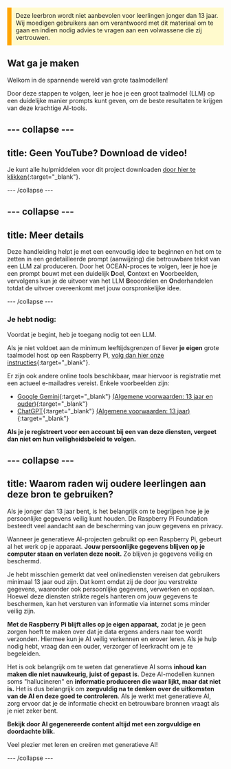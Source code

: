 <p style='border-left: solid; border-width:10px; border-color: #FFA500; background-color: #FFFACD; padding: 10px;'>
Deze leerbron wordt niet aanbevolen voor leerlingen jonger dan 13 jaar. Wij moedigen gebruikers aan om verantwoord met dit materiaal om te gaan en indien nodig advies te vragen aan een volwassene die zij vertrouwen.
</p>

## Wat ga je maken

Welkom in de spannende wereld van grote taalmodellen!

Door deze stappen te volgen, leer je hoe je een groot taalmodel (LLM) op een duidelijke manier prompts kunt geven, om de beste resultaten te krijgen van deze krachtige AI-tools.

--- collapse ---
---
title: Geen YouTube? Download de video!
---

Je kunt alle hulpmiddelen voor dit project downloaden [door hier te klikken](https://rpf.io/p/nl-NL/ai-LLM-prompt-go){:target="_blank"}.

--- /collapse ---

--- collapse ---
---
title: Meer details
---

Deze handleiding helpt je met een eenvoudig idee te beginnen en het om te zetten in een gedetailleerde prompt (aanwijzing) die betrouwbare tekst van een LLM zal produceren. Door het OCEAN-proces te volgen, leer je hoe je een prompt bouwt met een duidelijk **D**oel, **C**ontext en **V**oorbeelden, vervolgens kun je de uitvoer van het LLM **B**eoordelen en **O**nderhandelen totdat de uitvoer overeenkomt met jouw oorspronkelijke idee.

--- /collapse ---

### Je hebt nodig:
Voordat je begint, heb je toegang nodig tot een LLM.

Als je niet voldoet aan de minimum leeftijdsgrenzen of liever **je eigen** grote taalmodel host op een Raspberry Pi, [volg dan hier onze instructies](https://projects.raspberrypi.org/nl-NL/projects/llm-rpi){:target="_blank"}.

Er zijn ook andere online tools beschikbaar, maar hiervoor is registratie met een actueel e-mailadres vereist. Enkele voorbeelden zijn:
- [Google Gemini](https://gemini.google.com/){:target="_blank"} [(Algemene voorwaarden: 13 jaar en ouder)](https://support.google.com/gemini/answer/13278668?hl=nl-NL#zippy=%2Ccant-access-this-service:~:text=mobile%20app.-,What%20you%20need,-To%20use%20the){:target="_blank"}
- [ChatGPT](https://www.chat.openai.org){:target="_blank"} [(Algemene voorwaarden: 13 jaar)](https://help.openai.com/en/articles/8313401-is-chatgpt-safe-for-all-ages){:target="_blank"}

**Als je je registreert voor een account bij een van deze diensten, vergeet dan niet om hun veiligheidsbeleid te volgen.**

--- collapse ---
---
title: Waarom raden wij oudere leerlingen aan deze bron te gebruiken?
---

Als je jonger dan 13 jaar bent, is het belangrijk om te begrijpen hoe je je persoonlijke gegevens veilig kunt houden. De Raspberry Pi Foundation besteedt veel aandacht aan de bescherming van jouw gegevens en privacy.

Wanneer je generatieve AI-projecten gebruikt op een Raspberry Pi, gebeurt al het werk op je apparaat. **Jouw persoonlijke gegevens blijven op je computer staan en verlaten deze nooit.** Zo blijven je gegevens veilig en beschermd.

Je hebt misschien gemerkt dat veel onlinediensten vereisen dat gebruikers minimaal 13 jaar oud zijn. Dat komt omdat zij de door jou verstrekte gegevens, waaronder ook persoonlijke gegevens, verwerken en opslaan. Hoewel deze diensten strikte regels hanteren om jouw gegevens te beschermen, kan het versturen van informatie via internet soms minder veilig zijn.

**Met de Raspberry Pi blijft alles op je eigen apparaat,** zodat je je geen zorgen hoeft te maken over dat je data ergens anders naar toe wordt verzonden. Hiermee kun je AI veilig verkennen en erover leren. Als je hulp nodig hebt, vraag dan een ouder, verzorger of leerkracht om je te begeleiden.

Het is ook belangrijk om te weten dat generatieve AI soms **inhoud kan maken die niet nauwkeurig, juist of gepast is**. Deze AI-modellen kunnen soms "hallucineren" en **informatie produceren die waar lijkt, maar dat niet is.** Het is dus belangrijk om **zorgvuldig na te denken over de uitkomsten van de AI en deze goed te controleren**. Als je werkt met generatieve AI, zorg ervoor dat je de informatie checkt en betrouwbare bronnen vraagt als je niet zeker bent.

**Bekijk door AI gegenereerde content altijd met een zorgvuldige en doordachte blik.**

Veel plezier met leren en creëren met generatieve AI!

--- /collapse ---
